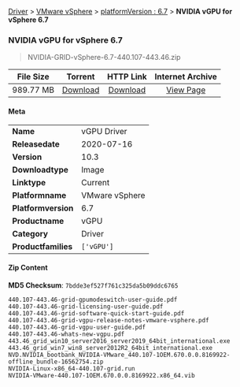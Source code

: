 
[Driver](/README.md)  >  [VMware vSphere](/index/Driver/VMware_vSphere.md)  >  [platformVersion : 6.7](/index/Driver/VMware_vSphere/6.7.md)  >  **NVIDIA vGPU for vSphere 6.7**


###    NVIDIA vGPU for vSphere 6.7

> NVIDIA-GRID-vSphere-6.7-440.107-443.46.zip   


| **File Size** | **Torrent**  | **HTTP Link** | **Internet Archive** |
|:-------------:|:------------:|:-------------:|:--------------------:|
| 989.77 MB |  [Download](https://archive.org/download/nvgpu_NVIDIA-GRID-vSphere-6.7-440.107-443.46.zip_avktje1f/nvgpu_NVIDIA-GRID-vSphere-6.7-440.107-443.46.zip_avktje1f_archive.torrent)       | [Download](https://archive.org/compress/nvgpu_NVIDIA-GRID-vSphere-6.7-440.107-443.46.zip_avktje1f) | [View Page](https://archive.org/details/nvgpu_NVIDIA-GRID-vSphere-6.7-440.107-443.46.zip_avktje1f)       |

#### Meta

<table>
<tr><td><strong>Name</strong></td><td>vGPU Driver</td></tr>
<tr><td><strong>Releasedate</strong></td><td>2020-07-16</td></tr>
<tr><td><strong>Version</strong></td><td>10.3</td></tr>
<tr><td><strong>Downloadtype</strong></td><td>Image</td></tr>
<tr><td><strong>Linktype</strong></td><td>Current</td></tr>
<tr><td><strong>Platformname</strong></td><td>VMware vSphere</td></tr>
<tr><td><strong>Platformversion</strong></td><td>6.7</td></tr>
<tr><td><strong>Productname</strong></td><td>vGPU</td></tr>
<tr><td><strong>Category</strong></td><td>Driver</td></tr>
<tr><td><strong>Productfamilies</strong></td><td><code>['vGPU']</code></td></tr>
</table>

#### Zip Content

**MD5 Checksum**: `7bdde3ef527f761c325da5b09ddc6765`

```text
440.107-443.46-grid-gpumodeswitch-user-guide.pdf
440.107-443.46-grid-licensing-user-guide.pdf
440.107-443.46-grid-software-quick-start-guide.pdf
440.107-443.46-grid-vgpu-release-notes-vmware-vsphere.pdf
440.107-443.46-grid-vgpu-user-guide.pdf
440.107-443.46-whats-new-vgpu.pdf
443.46_grid_win10_server2016_server2019_64bit_international.exe
443.46_grid_win7_win8_server2012R2_64bit_international.exe
NVD.NVIDIA_bootbank_NVIDIA-VMware_440.107-1OEM.670.0.0.8169922-offline_bundle-16562754.zip
NVIDIA-Linux-x86_64-440.107-grid.run
NVIDIA-VMware-440.107-1OEM.670.0.0.8169922.x86_64.vib
```